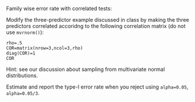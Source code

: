 
Family wise error rate with correlated tests:

Modify the three-predictor example discussed in class by making the three predictors correlated accoridng to 
the following correlation matrix (do not use `mvrnorm()`):


```
rho=.5
COR=matrix(nrow=3,ncol=3,rho)
diag(COR)=1
COR

```

Hint: see our discussion about sampling from multivariate normal distributions.

Estimate and report the type-I error rate when you reject using `alpha=0.05`, `alpha=0.05/3`.
